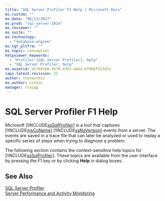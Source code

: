 ```yaml
---
title: "SQL Server Profiler F1 Help | Microsoft Docs"
ms.custom: ""
ms.date: "06/13/2017"
ms.prod: "sql-server-2014"
ms.reviewer: ""
ms.suite: ""
ms.technology: 
  - "database-engine"
ms.tgt_pltfrm: ""
ms.topic: conceptual
helpviewer_keywords: 
  - "Profiler [SQL Server Profiler], help"
  - "SQL Server Profiler, help"
ms.assetid: e57b9160-4b78-4353-abb2-bfdbdf523d7a
caps.latest.revision: 21
author: stevestein
ms.author: sstein
manager: craigg
---
```

# SQL Server Profiler F1 Help
  Microsoft [!INCLUDE[ssSqlProfiler](../../includes/sssqlprofiler-md.md)] is a tool that captures [!INCLUDE[msCoName](../../includes/msconame-md.md)] [!INCLUDE[ssNoVersion](../../includes/ssnoversion-md.md)] events from a server. The events are saved in a trace file that can later be analyzed or used to replay a specific series of steps when trying to diagnose a problem.  
  
 The following section contains the context-sensitive help topics for [!INCLUDE[ssSqlProfiler](../../includes/sssqlprofiler-md.md)]. These topics are available from the user interface by pressing the F1 key or by clicking **Help** in dialog boxes.  
  
## See Also  
 [SQL Server Profiler](sql-server-profiler.md)   
 [Server Performance and Activity Monitoring](../../relational-databases/performance/server-performance-and-activity-monitoring.md)  
  
  

